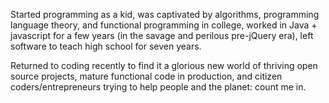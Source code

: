 Started programming as a kid, was captivated by algorithms, programming language 
theory, and functional programming in college, worked in Java + javascript for a
few years (in the savage and perilous pre-jQuery era), left software to 
teach high school for seven years.

Returned to coding recently to find it a 
glorious new world of thriving open source projects, mature functional code in 
production, and citizen coders/entrepreneurs trying to help people and the 
planet: count me in.
